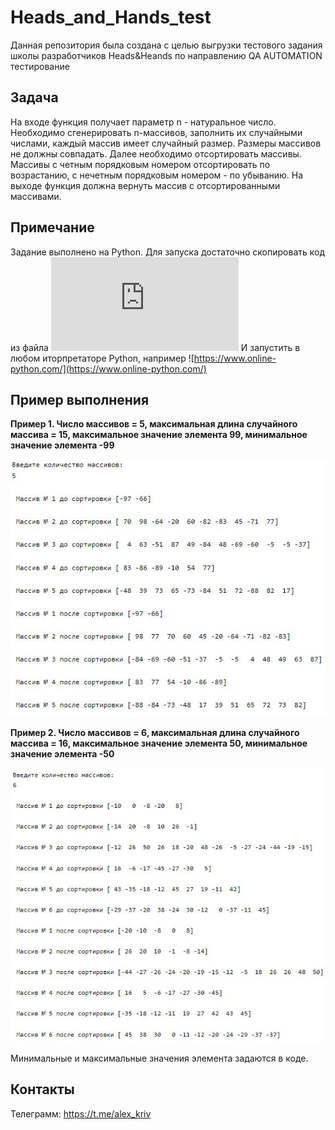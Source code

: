 # Heads_and_Hands_test
Данная репозитория была создана с целью выгрузки тестового задания школы разработчиков Heads&Heands по направлению QA AUTOMATION
тестирование
## Задача
На входе функция получает параметр n - натуральное число. Необходимо сгенерировать n-массивов, заполнить их случайными числами, каждый массив имеет случайный размер. Размеры массивов не должны совпадать. Далее необходимо отсортировать массивы. Массивы с четным порядковым номером отсортировать по возрастанию, с нечетным порядковым номером - по убыванию. На выходе функция должна вернуть массив с отсортированными массивами.
## Примечание
Задание выполнено на Python. Для запуска достаточно скопировать код из файла ![test.py](https://github.com/Alex-Kriv/Heads_and_Hands_test/blob/main/test.py) 
И запустить в любом иторпретаторе Python, например ![https://www.online-python.com/](https://www.online-python.com/)
## Пример выполнения
**Пример 1. Число массивов = 5, максимальная длина случайного массива = 15, максимальное значение элемента 99, минимальное значение элемента -99**

![Пример 1](https://github.com/Alex-Kriv/Heads_and_Hands_test/blob/main/First.JPG)

**Пример 2. Число массивов = 6, максимальная длина случайного массива = 16, максимальное значение элемента 50, минимальное значение элемента -50**

![Пример 2](https://github.com/Alex-Kriv/Heads_and_Hands_test/blob/main/second.JPG)

Минимальные и максимальные значения элемента задаются в коде.

## Контакты
Телеграмм: https://t.me/alex_kriv
